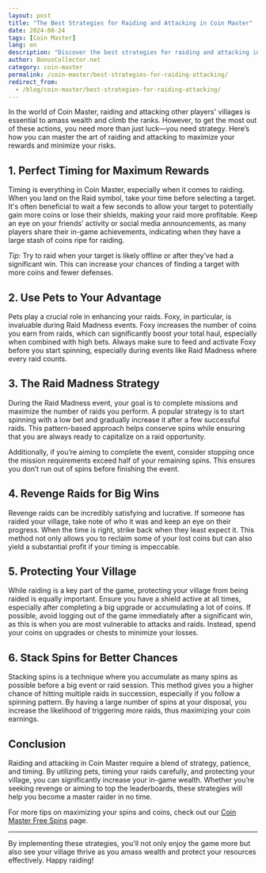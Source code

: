 ```yaml
---
layout: post
title: "The Best Strategies for Raiding and Attacking in Coin Master"
date: 2024-08-24
tags: [Coin Master]
lang: en
description: "Discover the best strategies for raiding and attacking in Coin Master to maximize your coin earnings and protect your village."
author: BonusCollector.net
category: coin-master
permalink: /coin-master/best-strategies-for-raiding-attacking/
redirect_from:
  - /blog/coin-master/best-strategies-for-raiding-attacking/
---
```


In the world of Coin Master, raiding and attacking other players' villages is essential to amass wealth and climb the ranks. However, to get the most out of these actions, you need more than just luck—you need strategy. Here’s how you can master the art of raiding and attacking to maximize your rewards and minimize your risks.

## 1. Perfect Timing for Maximum Rewards

Timing is everything in Coin Master, especially when it comes to raiding. When you land on the Raid symbol, take your time before selecting a target. It's often beneficial to wait a few seconds to allow your target to potentially gain more coins or lose their shields, making your raid more profitable. Keep an eye on your friends’ activity or social media announcements, as many players share their in-game achievements, indicating when they have a large stash of coins ripe for raiding.

*Tip:* Try to raid when your target is likely offline or after they’ve had a significant win. This can increase your chances of finding a target with more coins and fewer defenses.

## 2. Use Pets to Your Advantage

Pets play a crucial role in enhancing your raids. Foxy, in particular, is invaluable during Raid Madness events. Foxy increases the number of coins you earn from raids, which can significantly boost your total haul, especially when combined with high bets. Always make sure to feed and activate Foxy before you start spinning, especially during events like Raid Madness where every raid counts.

## 3. The Raid Madness Strategy

During the Raid Madness event, your goal is to complete missions and maximize the number of raids you perform. A popular strategy is to start spinning with a low bet and gradually increase it after a few successful raids. This pattern-based approach helps conserve spins while ensuring that you are always ready to capitalize on a raid opportunity. 

Additionally, if you’re aiming to complete the event, consider stopping once the mission requirements exceed half of your remaining spins. This ensures you don’t run out of spins before finishing the event.

## 4. Revenge Raids for Big Wins

Revenge raids can be incredibly satisfying and lucrative. If someone has raided your village, take note of who it was and keep an eye on their progress. When the time is right, strike back when they least expect it. This method not only allows you to reclaim some of your lost coins but can also yield a substantial profit if your timing is impeccable.

## 5. Protecting Your Village

While raiding is a key part of the game, protecting your village from being raided is equally important. Ensure you have a shield active at all times, especially after completing a big upgrade or accumulating a lot of coins. If possible, avoid logging out of the game immediately after a significant win, as this is when you are most vulnerable to attacks and raids. Instead, spend your coins on upgrades or chests to minimize your losses.

## 6. Stack Spins for Better Chances

Stacking spins is a technique where you accumulate as many spins as possible before a big event or raid session. This method gives you a higher chance of hitting multiple raids in succession, especially if you follow a spinning pattern. By having a large number of spins at your disposal, you increase the likelihood of triggering more raids, thus maximizing your coin earnings.

## Conclusion

Raiding and attacking in Coin Master require a blend of strategy, patience, and timing. By utilizing pets, timing your raids carefully, and protecting your village, you can significantly increase your in-game wealth. Whether you’re seeking revenge or aiming to top the leaderboards, these strategies will help you become a master raider in no time.

For more tips on maximizing your spins and coins, check out our [Coin Master Free Spins](https://bonuscollector.net/coin-master-free-spins/) page.

---

By implementing these strategies, you'll not only enjoy the game more but also see your village thrive as you amass wealth and protect your resources effectively. Happy raiding!